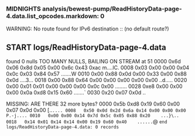 ### MIDNIGHTS analysis/bewest-pump/ReadHistoryData-page-4.data.list_opcodes.markdown: 0
WARNING: No route found for IPv6 destination :: (no default route?)
## START logs/ReadHistoryData-page-4.data
found 0 nulls
TOO MANY NULLS, BAILING ON STREAM at 51 
0000   0x6d 0x06 0x8d 0x05 0x00 0x6c 0x43 0xac    m....lC.
0008   0x03 0x00 0x00 0x04 0x0c 0x03 0x84 0x57    .......W
0010   0x00 0x88 0x0d 0x00 0x33 0x00 0x88 0x0d    ....3...
0018   0x00 0x88 0x64 0x00 0x00 0x00 0x00 0x00    ..d.....
0020   0x00 0x01 0x01 0x00 0x00 0x00 0x0c 0x00    ........
0028   0xe8 0x00 0x00 0x00 0x0a 0xd8 0x15 0x60    .......`
0030   0x20 0x07 0x0d                              ..

MISSING: ARE THERE 32 more bytes?
0000   0x5b 0xd8 0x19 0x60 0x00 0x07 0x0d 0x00    [..`....
0008   0x50 0x0d 0x2d 0x6a 0x14 0x00 0x00 0x00    P.-j....
0010   0x00 0x00 0x14 0x7d 0x5c 0x05 0x88 0x20    ...}\.. 
0018   0x14 0x01 0x14 0x14 0x00 0x19 0x60 0x40    ......`@
`end logs/ReadHistoryData-page-4.data: 0 records`
